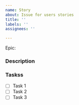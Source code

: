 ```yaml
---
name: Story
about: Issue for users stories
title: ''
labels: ''
assignees: ''

---
```


Epic:

### Description


### Taskss


- [ ] Task 1
- [ ] Task 2
- [ ] Task 3
